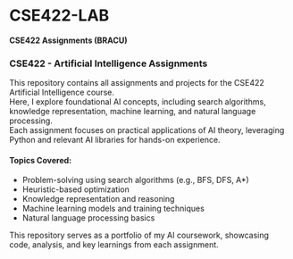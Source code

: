 # CSE422-LAB  
**CSE422 Assignments (BRACU)**  

### CSE422 - Artificial Intelligence Assignments  

This repository contains all assignments and projects for the CSE422 Artificial Intelligence course.  
Here, I explore foundational AI concepts, including search algorithms, knowledge representation, machine learning, and natural language processing.  
Each assignment focuses on practical applications of AI theory, leveraging Python and relevant AI libraries for hands-on experience.

#### Topics Covered:
- Problem-solving using search algorithms (e.g., BFS, DFS, A*)
- Heuristic-based optimization
- Knowledge representation and reasoning
- Machine learning models and training techniques
- Natural language processing basics

This repository serves as a portfolio of my AI coursework, showcasing code, analysis, and key learnings from each assignment.

